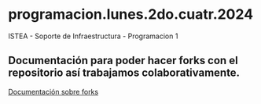 # programacion.lunes.2do.cuatr.2024


ISTEA - Soporte de Infraestructura - Programacion 1


## Documentación para poder hacer forks con el repositorio así trabajamos colaborativamente.
[Documentación sobre forks](documentation/forks.git.md)

